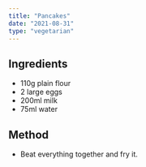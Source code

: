 ```yaml
---
title: "Pancakes"
date: "2021-08-31"
type: "vegetarian"
---
```


## Ingredients

- 110g plain flour
- 2 large eggs
- 200ml milk
- 75ml water

## Method

- Beat everything together and fry it.
